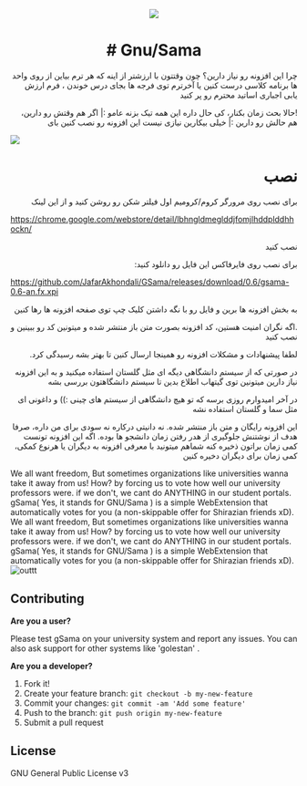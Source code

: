
<p align="center">
  <img src='https://cloud.githubusercontent.com/assets/11364402/26334295/48475a9c-3f79-11e7-9264-9f26874c1b15.png'>

</p>

<h1 align=center > # Gnu/Sama </h1>



<p  lang="fa" dir="rtl" align="right">
چرا این افزونه رو نیاز دارین؟
چون وقتتون با ارزشتر از اینه که هر ترم بیاین از روی واحد ها برنامه کلاسی درست کنین یا آخرترم توی  فرجه ها بجای درس خوندن ، فرم ارزش  یابی اجباری اساتید محترم رو پر کنید

<p lang="fa" dir="rtl" align="right">
!حالا  بحث زمان بکنار، کی حال داره این همه تیک بزنه عامو :| 
اگر هم وقتش رو دارین، هم حالش رو دارین :| خیلی بیکارین نیازی نیست این افزونه رو نصب کنین بای
</p>

  <img src='https://user-images.githubusercontent.com/11364402/31211715-47911db0-a9a8-11e7-8d5b-d91f70fd039f.gif'>


<h1 lang="fa" dir="rtl" align="right">نصب</h1>


<p lang="fa" dir="rtl" align="right">
برای نصب روی مرورگر کروم/کرومیم اول فیلتر شکن رو روشن کنید و از این لینک
</p>

https://chrome.google.com/webstore/detail/lbhngldmeglddjfomjlhddplddhhockn/     

  <p lang="fa" dir="rtl" align="right">
 نصب کنید
</p>

<p lang="fa" dir="rtl" align="right">
     برای نصب روی فایرفاکس این فایل رو دانلود کنید:   
  </p>

https://github.com/JafarAkhondali/GSama/releases/download/0.6/gsama-0.6-an.fx.xpi

<p lang="fa" dir="rtl" align="right">
  به بخش افزونه ها برین و فایل رو با نگه داشتن کلیک چپ توی صفحه افزونه ها رها کنین
</p>


<p lang="fa" dir="rtl" align="right">
.اگه نگران امنیت هستین، کد افزونه بصورت متن باز منتشر شده و میتونین کد رو ببینین و نصب کنید
</p>
<p lang="fa" dir="rtl" align="right">
لطفا پیشنهادات و مشکلات افزونه رو همینجا ارسال کنین تا بهتر بشه رسیدگی کرد.
</p>
<p lang="fa" dir="rtl" align="right">
در صورتی که از سیستم دانشگاهی دیگه ای مثل گلستان استفاده میکنید و به این افزونه نیاز دارین میتونین توی گیتهاب اطلاع بدین تا سیستم دانشگاهتون بررسی بشه
</p>
<p lang="fa" dir="rtl" align="right">
در آخر امیدوارم روزی برسه که تو هیچ دانشگاهی از سیستم های  چینی :)) و داغونی ای مثل سما و گلستان استفاده نشه
</p>
<p lang="fa" dir="rtl" align="right">
این افزونه رایگان و متن باز منتشر شده. نه دانیتی درکاره نه سودی برای من داره، صرفا هدف از نوشتنش  جلوگیری از هدر رفتن زمان دانشجو ها بوده.  اگه این افزونه تونست کمی زمان براتون ذخیره کنه شماهم میتونید با معرفی افزونه به دیگران یا هرنوع کمکی، کمی زمان برای دیگران دخیره کنین
</p>

We all want freedom, But sometimes organizations like universities wanna take it away from us! How? by forcing us to vote how well our university professors were. if we don't, we cant do ANYTHING in our student portals. gSama( Yes, it stands for GNU/Sama ) is a simple WebExtension that automatically votes for you (a non-skippable offer for Shirazian friends xD).
We all want freedom, But sometimes organizations like universities wanna take it away from us! How? by forcing us to vote how well our university professors were. if we don't, we cant do ANYTHING in our student portals. gSama( Yes, it stands for GNU/Sama ) is a simple WebExtension that automatically votes for you (a non-skippable offer for Shirazian friends xD).
![outtt](https://cloud.githubusercontent.com/assets/11364402/26426137/9373fb32-40ec-11e7-89f0-b4cbeaaf28f8.png)

## Contributing
**Are you a user?**

Please test gSama on your university system and report any issues. You can also ask support for other systems like 'golestan' .

**Are you a developer?**

1. Fork it!
2. Create your feature branch: `git checkout -b my-new-feature`
3. Commit your changes: `git commit -am 'Add some feature'`
4. Push to the branch: `git push origin my-new-feature`
5. Submit a pull request

## License

GNU General Public License v3
